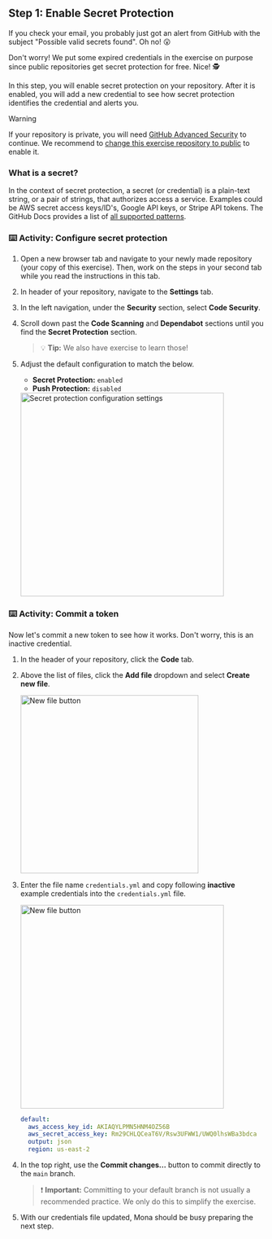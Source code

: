 ## Step 1: Enable Secret Protection

If you check your email, you probably just got an alert from GitHub with the subject "Possible valid secrets found". Oh no! 😮

Don't worry! We put some expired credentials in the exercise on purpose since public repositories get secret protection for free. Nice! 🕵️

In this step, you will enable secret protection on your repository. After it is enabled, you will add a new credential to see how secret protection identifies the credential and alerts you.

> [!WARNING]
> If your repository is private, you will need [GitHub Advanced Security](https://docs.github.com/en/enterprise-cloud@latest/get-started/learning-about-github/about-github-advanced-security) to continue. We recommend to [change this exercise repository to public](https://docs.github.com/en/repositories/managing-your-repositorys-settings-and-features/managing-repository-settings/setting-repository-visibility) to enable it.

### What is a secret?

In the context of secret protection, a secret (or credential) is a plain-text string, or a pair of strings, that authorizes access a service.
Examples could be AWS secret access keys/ID's, Google API keys, or Stripe API tokens.
The GitHub Docs provides a list of [all supported patterns](https://docs.github.com/en/code-security/secret-scanning/secret-scanning-patterns#supported-secrets).

### :keyboard: Activity: Configure secret protection

1. Open a new browser tab and navigate to your newly made repository (your copy of this exercise). Then, work on the steps in your second tab while you read the instructions in this tab.
2. In header of your repository, navigate to the **Settings** tab.
3. In the left navigation, under the **Security** section, select **Code Security**.
4. Scroll down past the **Code Scanning** and **Dependabot** sections until you find the **Secret Protection** section.
   > 💡 **Tip:** We also have exercise to learn those!
5. Adjust the default configuration to match the below.

   - **Secret Protection:** `enabled`
   - **Push Protection:** `disabled`

   <img width="400" alt="Secret protection configuration settings" src="https://github.com/user-attachments/assets/7b999e54-dbf4-400d-8730-17b96bc06de1" />

### :keyboard: Activity: Commit a token

Now let's commit a new token to see how it works. Don't worry, this is an inactive credential.

1. In the header of your repository, click the **Code** tab.

2. Above the list of files, click the **Add file** dropdown and select **Create new file**.

   <img width="350" alt="New file button" src="https://github.com/user-attachments/assets/8f3f8da8-1471-485a-9df5-8c03ecba2d8e"/>

3. Enter the file name `credentials.yml` and copy following **inactive** example credentials into the `credentials.yml` file.

   <img width="400" alt="New file button" src="https://github.com/user-attachments/assets/40f5ce62-936c-4d71-8c51-02c724d5aac0"/>

   ```yaml
   default:
     aws_access_key_id: AKIAQYLPMN5HNM4OZ56B
     aws_secret_access_key: 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
     output: json
     region: us-east-2
   ```

4. In the top right, use the **Commit changes...** button to commit directly to the `main` branch.

   > ❗️ **Important:** Committing to your default branch is not usually a recommended practice. We only do this to simplify the exercise.

5. With our credentials file updated, Mona should be busy preparing the next step.
